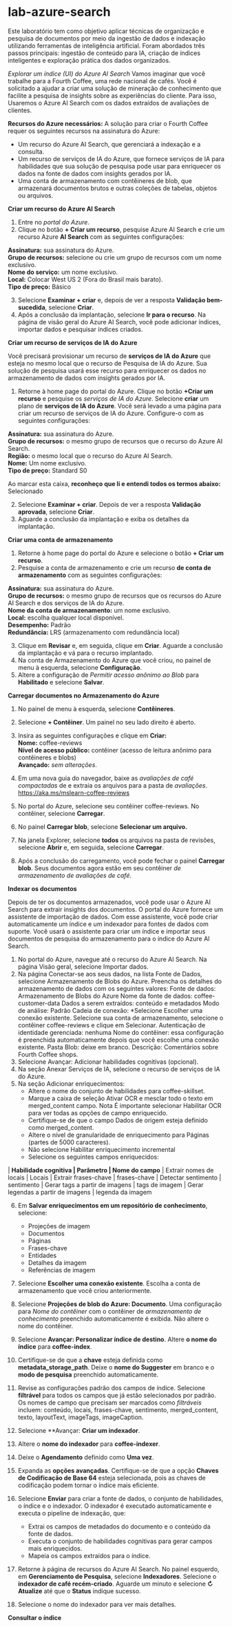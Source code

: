 # lab-azure-search

Este laboratório tem como objetivo aplicar técnicas de organização e pesquisa de documentos por meio da ingestão de dados e indexação utilizando ferramentas de inteligência artificial.
Foram abordados três passos principais: ingestão de conteúdo para IA, criação de índices inteligentes e exploração prática dos dados organizados.

*Explorar um índice (UI) do Azure AI Search*
Vamos imaginar que você trabalhe para a Fourth Coffee, uma rede nacional de cafés. Você é solicitado a ajudar a criar uma solução de mineração de conhecimento que facilite a pesquisa de insights sobre as experiências do cliente. Para isso, Usaremos o Azure AI Search com os dados extraídos de avaliações de clientes.

**Recursos do Azure necessários:**
A solução para criar o Fourth Coffee requer os seguintes recursos na assinatura do Azure:
- Um recurso do Azure AI Search, que gerenciará a indexação e a consulta.
- Um recurso de serviços de IA do Azure, que fornece serviços de IA para habilidades que sua solução de pesquisa pode usar para enriquecer os dados na fonte de dados com insights gerados por IA.
- Uma conta de armazenamento com contêineres de blob, que armazenará documentos brutos e outras coleções de tabelas, objetos ou arquivos.

**Criar um recurso do Azure AI Search**
1. Entre no *portal do Azure*.
2. Clique no botão **+ Criar um recurso**, pesquise Azure AI Search e crie um recurso Azure **AI Search** com as seguintes configurações: 

**Assinatura:** sua assinatura do Azure.  
**Grupo de recursos:** selecione ou crie um grupo de recursos com um nome exclusivo.  
**Nome do serviço:** um nome exclusivo.  
**Local:** Colocar West US 2 (Fora do Brasil mais barato).  
**Tipo de preço:** Básico   

3. Selecione **Examinar + criar** e, depois de ver a resposta **Validação bem-sucedida**, selecione **Criar**.
4. Após a conclusão da implantação, selecione **Ir para o recurso**. Na página de visão geral do Azure AI Search, você pode adicionar índices, importar dados e pesquisar índices criados.

**Criar um recurso de serviços de IA do Azure**  

Você precisará provisionar um recurso de **serviços de IA do Azure** que esteja no mesmo local que o recurso de Pesquisa de IA do Azure. Sua solução de pesquisa usará esse recurso para enriquecer os dados no armazenamento de dados com insights gerados por IA.

1. Retorne à home page do portal do Azure. Clique no botão **+Criar um recurso** e pesquise os *serviços de IA do Azure*.
   Selecione **criar** um plano de **serviços de IA do Azure**. Você será levado a uma página para criar um recurso de serviços de IA do Azure. Configure-o com as seguintes configurações:  

**Assinatura:** sua assinatura do Azure.  
**Grupo de recursos:** o mesmo grupo de recursos que o recurso do Azure AI Search.  
**Região:** o mesmo local que o recurso do Azure AI Search.  
**Nome:** Um nome exclusivo.  
**Tipo de preço:** Standard S0  

Ao marcar esta caixa, **reconheço que li e entendi todos os termos abaixo:** Selecionado  

2. Selecione **Examinar + criar**. Depois de ver a resposta **Validação aprovada**, selecione **Criar**.  
3. Aguarde a conclusão da implantação e exiba os detalhes da implantação.  

**Criar uma conta de armazenamento**
1. Retorne à home page do portal do Azure e selecione o botão **+ Criar um recurso**.
2. Pesquise a conta de armazenamento e crie um recurso **de conta de armazenamento** com as seguintes configurações:

**Assinatura:** sua assinatura do Azure.  
**Grupo de recursos:** o mesmo grupo de recursos que os recursos do Azure AI Search e dos serviços de IA do Azure.  
**Nome da conta de armazenamento:** um nome exclusivo.  
**Local:** escolha qualquer local disponível.  
**Desempenho:** Padrão  
**Redundância:** LRS (armazenamento com redundância local)  

3. Clique em **Revisar** e, em seguida, clique em **Criar**. Aguarde a conclusão da implantação e vá para o recurso implantado.
4. Na conta de Armazenamento do Azure que você criou, no painel de menu à esquerda, selecione **Configuração**.
5. Altere a configuração de *Permitir acesso anônimo ao Blob* para **Habilitado** e selecione **Salvar**.


**Carregar documentos no Armazenamento do Azure**

1. No painel de menu à esquerda, selecione **Contêineres**.
2. Selecione **+ Contêiner**. Um painel no seu lado direito é aberto.
3. Insira as seguintes configurações e clique em **Criar:**<br>
   **Nome:** coffee-reviews<br>
   **Nível de acesso público:** contêiner (acesso de leitura anônimo para contêineres e blobs)<br>
   **Avançado:** *sem alterações*.<br>

4. Em uma nova guia do navegador, baixe as *avaliações de café compactadas* de e extraia os arquivos para a pasta de *avaliações*. https://aka.ms/mslearn-coffee-reviews<br>
5. No portal do Azure, selecione seu contêiner coffee-reviews. No contêiner, selecione **Carregar**.<br>
6. No painel **Carregar blob**, selecione **Selecionar um arquivo.**<br>
7. Na janela Explorer, selecione **todos** os arquivos na pasta de revisões, selecione **Abrir** e, em seguida, selecione **Carregar**.<br>
8. Após a conclusão do carregamento, você pode fechar o painel **Carregar blob**. Seus documentos agora estão em seu contêiner *de armazenamento de avaliações de café*.<br>


**Indexar os documentos**

Depois de ter os documentos armazenados, você pode usar o Azure AI Search para extrair insights dos documentos. O portal do Azure fornece um assistente de importação de dados. Com esse assistente, você pode criar automaticamente um índice e um indexador para fontes de dados com suporte. Você usará o assistente para criar um índice e importar seus documentos de pesquisa do armazenamento para o índice do Azure AI Search.

1. No portal do Azure, navegue até o recurso do Azure AI Search. Na página Visão geral, selecione Importar dados.
2. Na página Conectar-se aos seus dados, na lista Fonte de Dados, selecione Armazenamento de Blobs do Azure. Preencha os detalhes do armazenamento de dados com os seguintes valores:
Fonte de dados: Armazenamento de Blobs do Azure
Nome da fonte de dados: coffee-customer-data
Dados a serem extraídos: conteúdo e metadados
Modo de análise: Padrão
Cadeia de conexão: *Selecione Escolher uma conexão existente. Selecione sua conta de armazenamento, selecione o contêiner coffee-reviews e clique em Selecionar.
Autenticação de identidade gerenciada: nenhuma
Nome do contêiner: essa configuração é preenchida automaticamente depois que você escolhe uma conexão existente.
Pasta Blob: deixe em branco.
Descrição: Comentários sobre Fourth Coffee shops.
3. Selecione Avançar: Adicionar habilidades cognitivas (opcional).
4. Na seção Anexar Serviços de IA, selecione o recurso de serviços de IA do Azure.
5. Na seção Adicionar enriquecimentos:
   * Altere o nome do conjunto de habilidades para coffee-skillset.
   * Marque a caixa de seleção Ativar OCR e mesclar todo o texto em merged_content campo.
      Nota É importante selecionar Habilitar OCR para ver todas as opções de campo enriquecido.
   * Certifique-se de que o campo Dados de origem esteja definido como merged_content.
   * Altere o nível de granularidade de enriquecimento para Páginas (partes de 5000 caracteres).
   * Não selecione Habilitar enriquecimento incremental
   * Selecione os seguintes campos enriquecidos:

| **Habilidade cognitiva              |   Parâmetro   	|   Nome do campo**
| Extrair nomes de locais         	 	                  | Locais
| Extrair frases-chave	 	                              | frases-chave
| Detectar sentimento	             	                  | sentimento
| Gerar tags a partir de imagens	 	                     | tags de imagem
| Gerar legendas a partir de imagens	 	               | legenda da imagem


6. Em **Salvar enriquecimentos em um repositório de conhecimento**, selecione:

   *  Projeções de imagem
   *  Documentos
   *  Páginas
   *  Frases-chave
   *  Entidades
   *  Detalhes da imagem
   *  Referências de imagem

7. Selecione **Escolher uma conexão existente**. Escolha a conta de armazenamento que você criou anteriormente.
8. Selecione **Projeções de blob do Azure: Documento**. Uma configuração para *Nome do contêiner* com o contêiner de *armazenamento de conhecimento* preenchido automaticamente é exibida. Não altere o nome do contêiner.
9. Selecione **Avançar: Personalizar índice de destino**. Altere **o nome do índice** para **coffee-index**.
10. Certifique-se de que a **chave** esteja definida como **metadata_storage_path**. Deixe o **nome do Suggester** em branco e o **modo de pesquisa** preenchido automaticamente.
11. Revise as configurações padrão dos campos de índice. Selecione **filtrável** para todos os campos que já estão selecionados por padrão. Os nomes de campo que precisam ser marcados como *filtráveis* incluem: conteúdo, locais, frases-chave, sentimento, merged_content, texto, layoutText, imageTags, imageCaption.
12. Selecione **Avançar: **Criar um indexador**.
13. Altere o **nome do indexador** para **coffee-indexer**.
14. Deixe o **Agendamento** definido como **Uma vez**.
15. Expanda as **opções avançadas**. Certifique-se de que a opção **Chaves de Codificação de Base 64** esteja selecionada, pois as chaves de codificação podem tornar o índice mais eficiente.
16. Selecione **Enviar** para criar a fonte de dados, o conjunto de habilidades, o índice e o indexador. O indexador é executado automaticamente e executa o pipeline de indexação, que:
    * Extrai os campos de metadados do documento e o conteúdo da fonte de dados.
    * Executa o conjunto de habilidades cognitivas para gerar campos mais enriquecidos.
    * Mapeia os campos extraídos para o índice.
17. Retorne à página de recursos do Azure AI Search. No painel esquerdo, em **Gerenciamento de Pesquisa**, selecione **Indexadores**. Selecione o **indexador de café recém-criado**. Aguarde um minuto e selecione **&orarr; Atualize** até que o **Status** indique sucesso.
18. Selecione o nome do indexador para ver mais detalhes.


**Consultar o índice**


















